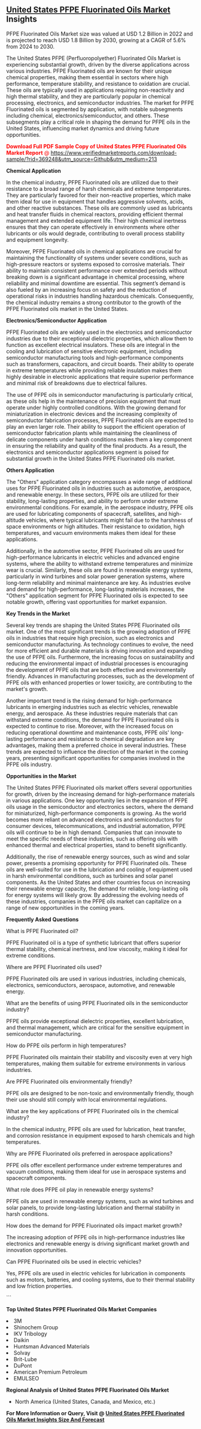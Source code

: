 <h2><a href="https://www.verifiedmarketreports.com/download-sample/?rid=369248&amp;utm_source=Github&amp;utm_medium=213" target="_blank">United States PFPE Fluorinated Oils Market</a> Insights</h2><p>PFPE Fluorinated Oils Market size was valued at USD 1.2 Billion in 2022 and is projected to reach USD 1.8 Billion by 2030, growing at a CAGR of 5.6% from 2024 to 2030.</p><p><p>The United States PFPE (Perfluoropolyether) Fluorinated Oils Market is experiencing substantial growth, driven by the diverse applications across various industries. PFPE Fluorinated oils are known for their unique chemical properties, making them essential in sectors where high performance, temperature stability, and resistance to oxidation are crucial. These oils are typically used in applications requiring non-reactivity and high thermal stability, and they are particularly popular in chemical processing, electronics, and semiconductor industries. The market for PFPE Fluorinated oils is segmented by application, with notable subsegments including chemical, electronics/semiconductor, and others. These subsegments play a critical role in shaping the demand for PFPE oils in the United States, influencing market dynamics and driving future opportunities. <p><span class=""><span style="color: #ff0000;"><strong>Download Full PDF Sample Copy of United States PFPE Fluorinated Oils Market Report</strong> @ </span><a href="https://www.verifiedmarketreports.com/download-sample/?rid=369248&amp;utm_source=Github&amp;utm_medium=213" target="_blank">https://www.verifiedmarketreports.com/download-sample/?rid=369248&amp;utm_source=Github&amp;utm_medium=213</a></span></p></p><p><strong>Chemical Application</strong></p><p>In the chemical industry, PFPE Fluorinated oils are utilized due to their resistance to a broad range of harsh chemicals and extreme temperatures. They are particularly favored for their non-reactive properties, which make them ideal for use in equipment that handles aggressive solvents, acids, and other reactive substances. These oils are commonly used as lubricants and heat transfer fluids in chemical reactors, providing efficient thermal management and extended equipment life. Their high chemical inertness ensures that they can operate effectively in environments where other lubricants or oils would degrade, contributing to overall process stability and equipment longevity.</p><p>Moreover, PFPE Fluorinated oils in chemical applications are crucial for maintaining the functionality of systems under severe conditions, such as high-pressure reactors or systems exposed to corrosive materials. Their ability to maintain consistent performance over extended periods without breaking down is a significant advantage in chemical processing, where reliability and minimal downtime are essential. This segment’s demand is also fueled by an increasing focus on safety and the reduction of operational risks in industries handling hazardous chemicals. Consequently, the chemical industry remains a strong contributor to the growth of the PFPE Fluorinated oils market in the United States.</p><p><strong>Electronics/Semiconductor Application</strong></p><p>PFPE Fluorinated oils are widely used in the electronics and semiconductor industries due to their exceptional dielectric properties, which allow them to function as excellent electrical insulators. These oils are integral in the cooling and lubrication of sensitive electronic equipment, including semiconductor manufacturing tools and high-performance components such as transformers, capacitors, and circuit boards. Their ability to operate in extreme temperatures while providing reliable insulation makes them highly desirable in electronic applications that require superior performance and minimal risk of breakdowns due to electrical failures.</p><p>The use of PFPE oils in semiconductor manufacturing is particularly critical, as these oils help in the maintenance of precision equipment that must operate under highly controlled conditions. With the growing demand for miniaturization in electronic devices and the increasing complexity of semiconductor fabrication processes, PFPE Fluorinated oils are expected to play an even larger role. Their ability to support the efficient operation of semiconductor fabrication plants while maintaining the cleanliness of delicate components under harsh conditions makes them a key component in ensuring the reliability and quality of the final products. As a result, the electronics and semiconductor applications segment is poised for substantial growth in the United States PFPE Fluorinated oils market.</p><p><strong>Others Application</strong></p><p>The "Others" application category encompasses a wide range of additional uses for PFPE Fluorinated oils in industries such as automotive, aerospace, and renewable energy. In these sectors, PFPE oils are utilized for their stability, long-lasting properties, and ability to perform under extreme environmental conditions. For example, in the aerospace industry, PFPE oils are used for lubricating components of spacecraft, satellites, and high-altitude vehicles, where typical lubricants might fail due to the harshness of space environments or high altitudes. Their resistance to oxidation, high temperatures, and vacuum environments makes them ideal for these applications.</p><p>Additionally, in the automotive sector, PFPE Fluorinated oils are used for high-performance lubricants in electric vehicles and advanced engine systems, where the ability to withstand extreme temperatures and minimize wear is crucial. Similarly, these oils are found in renewable energy systems, particularly in wind turbines and solar power generation systems, where long-term reliability and minimal maintenance are key. As industries evolve and demand for high-performance, long-lasting materials increases, the "Others" application segment for PFPE Fluorinated oils is expected to see notable growth, offering vast opportunities for market expansion.</p><p><strong>Key Trends in the Market</strong></p><p>Several key trends are shaping the United States PFPE Fluorinated oils market. One of the most significant trends is the growing adoption of PFPE oils in industries that require high precision, such as electronics and semiconductor manufacturing. As technology continues to evolve, the need for more efficient and durable materials is driving innovation and expanding the use of PFPE oils. Furthermore, the increasing focus on sustainability and reducing the environmental impact of industrial processes is encouraging the development of PFPE oils that are both effective and environmentally friendly. Advances in manufacturing processes, such as the development of PFPE oils with enhanced properties or lower toxicity, are contributing to the market's growth.</p><p>Another important trend is the rising demand for high-performance lubricants in emerging industries such as electric vehicles, renewable energy, and aerospace. As these industries require materials that can withstand extreme conditions, the demand for PFPE Fluorinated oils is expected to continue to rise. Moreover, with the increased focus on reducing operational downtime and maintenance costs, PFPE oils' long-lasting performance and resistance to chemical degradation are key advantages, making them a preferred choice in several industries. These trends are expected to influence the direction of the market in the coming years, presenting significant opportunities for companies involved in the PFPE oils industry.</p><p><strong>Opportunities in the Market</strong></p><p>The United States PFPE Fluorinated oils market offers several opportunities for growth, driven by the increasing demand for high-performance materials in various applications. One key opportunity lies in the expansion of PFPE oils usage in the semiconductor and electronics sectors, where the demand for miniaturized, high-performance components is growing. As the world becomes more reliant on advanced electronics and semiconductors for consumer devices, telecommunications, and industrial automation, PFPE oils will continue to be in high demand. Companies that can innovate to meet the specific needs of these industries, such as offering oils with enhanced thermal and electrical properties, stand to benefit significantly.</p><p>Additionally, the rise of renewable energy sources, such as wind and solar power, presents a promising opportunity for PFPE Fluorinated oils. These oils are well-suited for use in the lubrication and cooling of equipment used in harsh environmental conditions, such as turbines and solar panel components. As the United States and other countries focus on increasing their renewable energy capacity, the demand for reliable, long-lasting oils for energy systems will likely grow. By addressing the evolving needs of these industries, companies in the PFPE oils market can capitalize on a range of new opportunities in the coming years.</p><p><strong>Frequently Asked Questions</strong></p><p>What is PFPE Fluorinated oil?</p><p>PFPE Fluorinated oil is a type of synthetic lubricant that offers superior thermal stability, chemical inertness, and low viscosity, making it ideal for extreme conditions.</p><p>Where are PFPE Fluorinated oils used?</p><p>PFPE Fluorinated oils are used in various industries, including chemicals, electronics, semiconductors, aerospace, automotive, and renewable energy.</p><p>What are the benefits of using PFPE Fluorinated oils in the semiconductor industry?</p><p>PFPE oils provide exceptional dielectric properties, excellent lubrication, and thermal management, which are critical for the sensitive equipment in semiconductor manufacturing.</p><p>How do PFPE oils perform in high temperatures?</p><p>PFPE Fluorinated oils maintain their stability and viscosity even at very high temperatures, making them suitable for extreme environments in various industries.</p><p>Are PFPE Fluorinated oils environmentally friendly?</p><p>PFPE oils are designed to be non-toxic and environmentally friendly, though their use should still comply with local environmental regulations.</p><p>What are the key applications of PFPE Fluorinated oils in the chemical industry?</p><p>In the chemical industry, PFPE oils are used for lubrication, heat transfer, and corrosion resistance in equipment exposed to harsh chemicals and high temperatures.</p><p>Why are PFPE Fluorinated oils preferred in aerospace applications?</p><p>PFPE oils offer excellent performance under extreme temperatures and vacuum conditions, making them ideal for use in aerospace systems and spacecraft components.</p><p>What role does PFPE oil play in renewable energy systems?</p><p>PFPE oils are used in renewable energy systems, such as wind turbines and solar panels, to provide long-lasting lubrication and thermal stability in harsh conditions.</p><p>How does the demand for PFPE Fluorinated oils impact market growth?</p><p>The increasing adoption of PFPE oils in high-performance industries like electronics and renewable energy is driving significant market growth and innovation opportunities.</p><p>Can PFPE Fluorinated oils be used in electric vehicles?</p><p>Yes, PFPE oils are used in electric vehicles for lubrication in components such as motors, batteries, and cooling systems, due to their thermal stability and low friction properties.</p>```</p><p><strong>Top United States PFPE Fluorinated Oils Market Companies</strong></p><div data-test-id=""><p><li>3M</li><li> Shinochem Group</li><li> IKV Tribology</li><li> Daikin</li><li> Huntsman Advanced Materials</li><li> Solvay</li><li> Brit-Lube</li><li> DuPont</li><li> American Premium Petroleum</li><li> EMULSEO</li></p><div><strong>Regional Analysis of&nbsp;United States PFPE Fluorinated Oils Market</strong></div><ul><li dir="ltr"><p dir="ltr">North America&nbsp;(United States, Canada, and Mexico, etc.)</p></li></ul><p><strong>For More Information or Query, Visit @&nbsp;</strong><strong><a href="https://www.verifiedmarketreports.com/product/pfpe-fluorinated-oils-market/?utm_source=Github&amp;utm_medium=213" target="_blank">United States PFPE Fluorinated Oils Market Insights Size And Forecast</a></strong></p></div>
